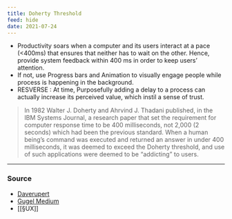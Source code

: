 ```yaml
---
title: Doherty Threshold
feed: hide
date: 2021-07-24
---
```


- Productivity soars when a computer and its users interact at a pace (<400ms) that ensures that neither has to wait on the other. Hence, provide system feedback within 400 ms in order to keep users’ attention. 
- If not, use Progress bars and Animation to visually engage people while process is happening in the background.
- RESVERSE : At time, Purposefully adding a delay to a process can actually increase its perceived value, which instil a sense of trust.

> In 1982 Walter J. Doherty and Ahrvind J. Thadani published, in the IBM Systems Journal, a research paper that set the requirement for computer response time to be 400 milliseconds, not 2,000 (2 seconds) which had been the previous standard. When a human being’s command was executed and returned an answer in under 400 milliseconds, it was deemed to exceed the Doherty threshold, and use of such applications were deemed to be “addicting” to users.


--- 

### Source
- [Daverupert](https://daverupert.com/2015/06/doherty-threshold/)
- [Gugel Medium](https://gugel.medium.com/the-doherty-threshold-5471ca990de6)
- [[§UX]]